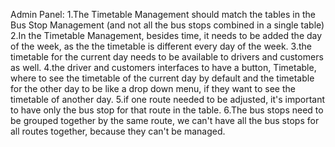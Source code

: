Admin Panel:
1.The Timetable Management should match the tables in the Bus Stop Management (and not all the bus stops combined in a single table)
2.In the Timetable Management, besides time, it needs to be added the day of the week, as the the timetable is different every day of the week.
3.the timetable for the current day needs to be available to drivers and customers as well.
4.the driver and customers interfaces to have a button, Timetable, where to see the timetable of the current day by default and the timetable for the other day to be like a drop down menu, if they want to see the timetable of another day.
5.if one route needed to be adjusted, it's important to have only the bus stop for that route in the table.
6.The bus stops need to be grouped together by the same route, we can't have all the bus stops for all routes together, because they can't be managed.